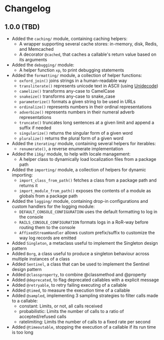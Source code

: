 # Changelog

## 1.0.0 (TBD)

- Added the `caching/` module, containing caching helpers:
    - A wrapper supporting several cache stores: in-memory, disk, Redis, and Memcached
    - A decorator `@cached`, that caches a callable's return value based on its arguments
- Added the `debugging/` module:
    - A helper function `xp`, to print debugging statements
- Added the `formatting/` module, a collection of helper functions:
    - `oxford_join()` joins strings in a human-readable way
    - `transliterate()` represents unicode text in ASCII (using [Unidecode](https://github.com/avian2/unidecode))
    - `camelize()` transforms any-case to CamelCase
    - `snakeize()` transforms any-case to snake\_case
    - `parameterize()` formats a given string to be used in URLs
    - `ordinalize()` represents numbers in their ordinal representations
    - `adverbize()` represents numbers in their numeral adverb representations
    - `truncate()` truncates long sentences at a given limit and append a suffix if needed
    - `singularize()` returns the singular form of a given word
    - `pluralize()` returns the plural form of a given word
- Added the `iterating/` module, containing several helpers for iterables:
    - `renumerate()`, a reverse enumerate implementation
- Added the `i16g/` module, to help with locale management:
    - A helper class to dynamically load localization files from a package path
- Added the `importing/` module, a collection of helpers for dynamic importing:
    - `import_class_from_path()` fetches a class from a package path and returns it
    - `import_module_from_path()` exposes the contents of a module as globals from a package path
- Added the `logging/` module, containing drop-in configurations and custom handlers for the logging module:
    - `DEFAULT_CONSOLE_CONFIGURATION` uses the default formatting to log in the console
    - `RAILS_CONSOLE_CONFIGURATION` formats logs in a RoR-way before routing them to the console
    - `AffixedStreamHandler` allows custom prefix/suffix to customize the way log records are emitted
- Added `Singleton`, a metaclass useful to implement the Singleton design pattern
- Added `Borg`, a class useful to produce a singleton behaviour across multiple instances of a class
- Added `Sentinel`, a class that can be used to implement the Sentinel design pattern
- Added `@classproperty`, to combine @classmethod and @property
- Added `@deprecated`, to flag deprecated callables with a explicit message
- Added `@retryable`, to retry failing executing of a callable
- Added `@timed`, to measure the execution time of a callable
- Added `@sampled`, implementing 3 sampling strategies to filter calls made to a callable:
    - constant: Limits, or not, all calls received
    - probabilistic: Limits the number of calls to a ratio of accepted/refused calls
    - ratelimiting: Limits the number of calls to a fixed rate per second
- Added `@timeoutable`, stopping the execution of a callable if its run time is too long
